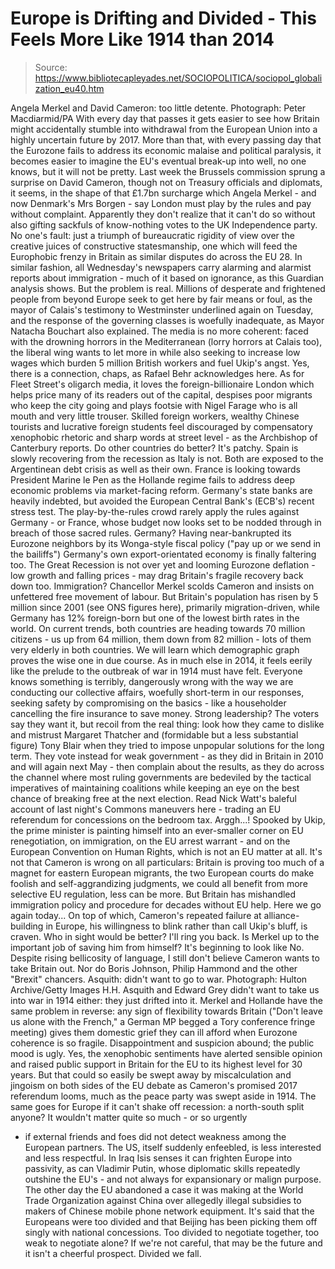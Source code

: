 # Europe is Drifting and Divided - This Feels More Like 1914 than 2014

> Source: https://www.bibliotecapleyades.net/SOCIOPOLITICA/sociopol_globalization_eu40.htm

Angela Merkel and David
Cameron:
too little detente.
Photograph: Peter Macdiarmid/PA
With every day that passes it gets easier to see
how Britain might accidentally stumble into withdrawal from the
European Union into a highly uncertain future by 2017.
More than that, with every passing day that the
Eurozone fails to address its economic malaise and political
paralysis, it becomes easier to imagine the EU's eventual
break-up into
well, no one knows, but it will not be pretty.
Last week the Brussels commission sprung a
surprise on David Cameron, though not on Treasury
officials and diplomats, it seems, in the shape of
that £1.7bn surcharge which Angela Merkel - and now
Denmark's Mrs Borgen - say London must play by the rules and pay
without complaint.
Apparently they don't realize that it can't do so
without also gifting sackfuls of know-nothing votes to the UK
Independence party.
No one's fault: just a triumph of bureaucratic
rigidity of view over the creative juices of constructive
statesmanship, one which will feed the Europhobic frenzy in
Britain as similar disputes do across the EU 28. In similar
fashion, all Wednesday's newspapers carry alarming and alarmist
reports about immigration - much of it based on ignorance, as
this Guardian analysis shows.
But the problem is real.
Millions of desperate
and frightened people from beyond Europe seek to get here by
fair means or foul, as the
mayor of Calais's testimony to Westminster underlined again
on Tuesday, and the response of the governing classes is
woefully inadequate, as Mayor Natacha Bouchart also explained.
The media is no more coherent: faced with the
drowning horrors in the Mediterranean (lorry horrors at Calais
too), the liberal wing wants
to let more in while also seeking to increase low wages
which burden 5 million British workers and fuel Ukip's angst.
Yes, there is a connection, chaps, as Rafael
Behr
acknowledges here.
As for Fleet Street's oligarch media, it loves
the foreign-billionaire London which helps price many of its
readers out of the capital, despises poor migrants who keep the
city going and plays footsie with Nigel Farage who is all mouth
and very little trouser.
Skilled foreign workers, wealthy
Chinese tourists and lucrative foreign students feel discouraged
by compensatory xenophobic rhetoric and sharp words at street
level - as
the Archbishop of Canterbury reports.
Do other countries do better? It's patchy.
Spain
is slowly recovering from the recession as Italy is not. Both
are exposed to the Argentinean debt crisis as well as their own.
France is looking towards President Marine le Pen as the Hollande regime fails to address deep economic problems via
market-facing reform.
Germany's state banks are heavily
indebted, but avoided the European Central Bank's (ECB's) recent
stress test. The play-by-the-rules crowd rarely apply the rules
against Germany - or France, whose budget now looks set to be
nodded through in breach of those sacred rules.
Germany? Having near-bankrupted its Eurozone
neighbors by its Wonga-style fiscal policy ("pay up or we send
in the bailiffs") Germany's own export-orientated economy
is finally faltering too.
The Great Recession is not over
yet and looming Eurozone deflation - low growth and falling
prices - may drag Britain's fragile recovery back down too.
Immigration? Chancellor Merkel scolds Cameron and
insists on unfettered free movement of labour. But Britain's
population has risen by 5 million since 2001 (see ONS figures here), primarily migration-driven, while
Germany has 12% foreign-born but one of the
lowest birth rates in the world.
On current trends, both
countries are heading towards 70 million citizens - us up from
64 million, them down from 82 million - lots of them very
elderly in both countries. We will learn which demographic graph
proves the wise one in due course.
As in much else in 2014, it feels eerily like the
prelude to the outbreak of war in 1914 must have felt.
Everyone
knows something is terribly, dangerously wrong with the way we
are conducting our collective affairs, woefully short-term in
our responses, seeking safety by compromising on the basics -
like a householder cancelling the fire insurance to save money.
Strong leadership?
The voters say they want it,
but recoil from the real thing: look how they came to dislike
and mistrust Margaret Thatcher and (formidable but a less
substantial figure) Tony Blair when they tried to impose
unpopular solutions for the long term.
They vote instead for weak government - as they
did in Britain in 2010 and will again next May - then complain
about the results, as they do across the channel where most
ruling governments are bedeviled by the tactical imperatives of
maintaining coalitions while keeping an eye on the best chance
of breaking free at the next election.
Read
Nick Watt's
baleful account of last night's Commons
maneuvers
here - trading an EU referendum for concessions on the bedroom
tax. Arggh...!
Spooked by Ukip, the prime minister is painting
himself into an ever-smaller corner on EU renegotiation, on
immigration, on the EU arrest warrant - and on the European
Convention on Human Rights, which is not an EU matter at all.
It's not that Cameron is wrong on all
particulars: Britain is proving too much of a magnet for eastern
European migrants, the two European courts do make foolish and
self-aggrandizing judgments, we could all benefit from more
selective EU regulation, less can be more.
But Britain has
mishandled immigration policy and procedure for decades without
EU help.
Here we go again today...
On top of which, Cameron's repeated failure at
alliance-building in Europe, his willingness to blink rather
than call Ukip's bluff, is craven. Who in sight would be better?
I'll ring you back.
Is Merkel up to the important job of saving
him from himself? It's beginning to look like No.
Despite rising bellicosity of language, I still
don't believe Cameron wants to take Britain out. Nor do Boris
Johnson, Philip Hammond and the other "Brexit" chancers.
Asquith: didn't want to go to
war.
Photograph: Hulton Archive/Getty Images
H.H. Asquith
and
Edward Grey didn't want to take us into war in 1914 either:
they just drifted into it.
Merkel and Hollande have the same
problem in reverse:
any sign of flexibility towards Britain
("Don't leave us alone with the French," a German MP begged a
Tory conference fringe meeting) gives them domestic grief they
can ill afford when Eurozone coherence is so fragile.
Disappointment and suspicion abound; the public
mood is ugly.
Yes, the xenophobic sentiments have alerted
sensible opinion and raised public support in Britain for the EU
to its highest level for 30 years. But that could so easily be
swept away by miscalculation and jingoism on both sides of the
EU debate as Cameron's promised 2017 referendum looms, much as
the peace party was swept aside in 1914.
The same goes for
Europe if it can't shake off recession: a north-south split
anyone?
It wouldn't matter quite so much - or so urgently
- if external friends and foes did not detect weakness among the
European partners.
The US, itself suddenly enfeebled, is less
interested and less respectful. In Iraq Isis senses it can
frighten Europe into passivity,
as can Vladimir Putin,
whose diplomatic skills repeatedly
outshine the EU's - and not always for expansionary or malign
purpose.
The other day the EU
abandoned a case it was making at the World Trade
Organization
against China over allegedly illegal subsidies to makers of
Chinese mobile phone network equipment. It's said that the
Europeans were too divided and that Beijing has been picking
them off singly with national concessions.
Too divided to negotiate together, too weak to
negotiate alone? If we're not careful, that may be the future
and it isn't a cheerful prospect.
Divided we fall.
